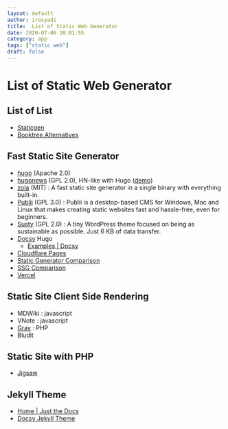 ```yaml
---
layout: default
author: irosyadi
title:  List of Static Web Generator
date: 2020-07-06 20:01:55
category: app
tags: ["static web"]
draft: false
---
```


# List of Static Web Generator

## List of List
- [Staticgen](https://www.staticgen.com/)
- [Booktree Alternatives](https://booktree.github.io/alternatives/)

## Fast Static Site Generator
- [hugo](https://github.com/gohugoio/hugo) (Apache 2.0)  
- [hugonews](https://github.com/spaghettiwews/hugonews) (GPL 2.0), HN-like with Hugo ([demo](https://themes.gohugo.io/theme/hugonews/))  
- [zola](https://github.com/getzola/zola) (MIT) : A fast static site generator in a single binary with everything built-in.
- [Publii](https://github.com/GetPublii/Publii) (GPL 3.0)  : Publii is a desktop-based CMS for Windows, Mac and Linux that makes creating static websites fast and hassle-free, even for beginners.
- [Susty](https://github.com/jacklenox/susty) (GPL 2.0)  : A tiny WordPress theme focused on being as sustainable as possible. Just 6 KB of data transfer.
- [Docsy](https://www.docsy.dev/) Hugo
    - [Examples | Docsy](https://www.docsy.dev/docs/examples/)
- [Cloudflare Pages](https://developers.cloudflare.com/pages/)
- [Static Generator Comparison](https://css-tricks.com/comparing-static-site-generator-build-times/)
- [SSG Comparison](https://www.ionos.com/digitalguide/websites/website-creation/the-best-static-site-generators/)
- [Vercel](https://vercel.com/templates)

## Static Site Client Side Rendering
- MDWiki : javascript
- VNote : javascript
- [Grav](https://getgrav.org/) : PHP
- Bludit 

## Static Site with PHP
- [Jigsaw](https://jigsaw.tighten.co/)

## Jekyll Theme
- [Home | Just the Docs](https://just-the-docs.github.io/just-the-docs/)
- [Docsy Jekyll Theme](https://vsoch.github.io/docsy-jekyll/)

